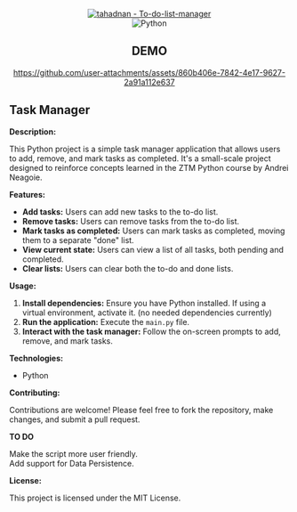 <div align="center">
  
[![tahadnan - To-do-list-manager ](https://img.shields.io/static/v1?label=tahadnan&message=To-do-list-manager+&color=blue&logo=github)](https://github.com/tahadnan/To-do-list-manager  "Go to GitHub repo")  
<img alt='Python' src='https://img.shields.io/badge/CLI-100000?style=for-the-badge&logo=Python&logoColor=4B8BBE&labelColor=FFD43B&color=306998'/>

## **DEMO**
https://github.com/user-attachments/assets/860b406e-7842-4e17-9627-2a91a112e637
</div>

## **Task Manager**

**Description:**

This Python project is a simple task manager application that allows users to add, remove, and mark tasks as completed. It's a small-scale project designed to reinforce concepts learned in the ZTM Python course by Andrei Neagoie.

**Features:**

- **Add tasks:** Users can add new tasks to the to-do list.
- **Remove tasks:** Users can remove tasks from the to-do list.
- **Mark tasks as completed:** Users can mark tasks as completed, moving them to a separate "done" list.
- **View current state:** Users can view a list of all tasks, both pending and completed.
- **Clear lists:** Users can clear both the to-do and done lists.

**Usage:**

1. **Install dependencies:** Ensure you have Python installed. If using a virtual environment, activate it. (no needed dependencies currently)
2. **Run the application:** Execute the `main.py` file.
3. **Interact with the task manager:** Follow the on-screen prompts to add, remove, and mark tasks.

**Technologies:**

- Python

**Contributing:**

Contributions are welcome! Please feel free to fork the repository, make changes, and submit a pull request.

**TO DO**

Make the script more user friendly.  
Add support for Data Persistence.

**License:**

This project is licensed under the MIT License.
